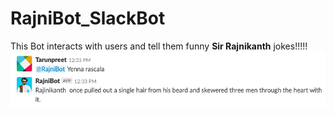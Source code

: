 # RajniBot_SlackBot
This Bot interacts with users and tell them funny **Sir Rajnikanth** jokes!!!!!
<img src="image.png"/>
  
